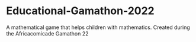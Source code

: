 # Educational-Gamathon-2022
 A mathematical game that helps children with mathematics. Created during the Africacomicade Gamathon 22

